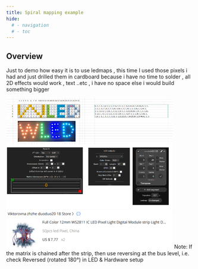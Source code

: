 ```yaml
---
title: Spiral mapping example 
hide:
  # - navigation
  # - toc
---
```


## Overview


Just to demo how easy it is to use ledmaps , this time I  used  those pixels i had and just drilled them in  cardboard because i have no time to solder  ,  all 2D effects would work , text ..etc , i have no space else i would build something bigger 

<img width="448" alt="image" src="../assets/images/content/mapping/WLED-s.png">
<img width="448" alt="image" src="../assets/images/content/mapping/wled-sign-leds-image.png">
Note: If the matrix is chained after the strip, then use reversing at the bus level, i.e. check Reversed (rotated 180°) in LED & Hardware setup 
